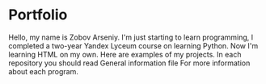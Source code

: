 # Portfolio
Hello, my name is Zobov Arseniy. 
I'm just starting to learn programming, 
I completed a two-year Yandex Lyceum course on learning Python. 
Now I'm learning HTML on my own. 
Here are examples of my projects.
In each repository you should read General information file
For more information about each program.
